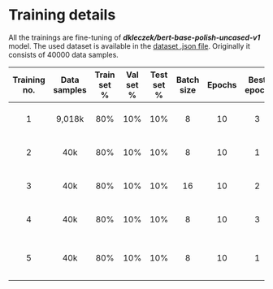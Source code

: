# Training details

All the trainings are fine-tuning of ***dkleczek/bert-base-polish-uncased-v1*** model. The used dataset is available in
the [dataset .json file](../../../data/translated/sarcasm/emotions_dataset_pl.json).
Originally it consists of 40000 data samples.

| Training no. | Data samples | Train set % | Val set % | Test set % | Batch size | Epochs | Best epoch |         Fitting time         | Train accuracy | Train loss | Val accuracy | Val loss | Test accuracy | Test loss |               Accuracy figure               |               Loss figure               |               Confusion matrix                |                                Notes                                 |
|:------------:|:------------:|:-----------:|:---------:|:----------:|:----------:|:------:|:----------:|:----------------------------:|:--------------:|:----------:|:------------:|:--------:|:-------------:|:---------:|:-------------------------------------------:|:---------------------------------------:|:---------------------------------------------:|:--------------------------------------------------------------------:|
|      1       |    9,018k    |     80%     |    10%    |    10%     |     8      |   10   |     3      |   14min 23s (***Colab***)    |     0.9206     |   0.2381   |    0.8348    |  0.5188  |    0.8359     |  0.5687   | [figure](./figures/training_1_accuracy.png) | [figure](./figures/training_1_loss.png) | [figure](./figures/training_1_confmatrix.png) |                         Equalized but small                          |
|      2       |     40k      |     80%     |    10%    |    10%     |     8      |   10   |     1      |   37min 02s (***Colab***)    |     0.8046     |   0.5450   |    0.8475    |  0.3800  |    0.8487     |  0.4046   | [figure](./figures/training_2_accuracy.png) | [figure](./figures/training_2_loss.png) | [figure](./figures/training_2_confmatrix.png) |                         Unequalized but full                         |
|      3       |     40k      |     80%     |    10%    |    10%     |     16     |   10   |     2      |   37min 18s (***Colab***)    |     0.8930     |   0.3074   |    0.8680    |  0.4139  |    0.8670     |  0.4244   | [figure](./figures/training_3_accuracy.png) | [figure](./figures/training_3_loss.png) | [figure](./figures/training_3_confmatrix.png) |                          Equalized and full                          |
|      4       |     40k      |     80%     |    10%    |    10%     |     8      |   10   |     3      |   52min 49s (***Colab***)    |     0.9082     |   0.2610   |    0.8692    |  0.4334  |    0.8662     |  0.4134   | [figure](./figures/training_4_accuracy.png) | [figure](./figures/training_4_loss.png) | [figure](./figures/training_4_confmatrix.png) |                          Equalized and full                          |
|      5       |     40k      |     80%     |    10%    |    10%     |     8      |   10   |     1      | 20min 18s (***RTX 3070Ti***) |     0.8036     |   0.5872   |    0.8662    |  0.4027  |    0.8615     |  0.4136   | [figure](./figures/training_5_accuracy.png) | [figure](./figures/training_5_loss.png) | [figure](./figures/training_5_confmatrix.png) | Dataset shuffled with seed 42 for same training/validation/test data |

